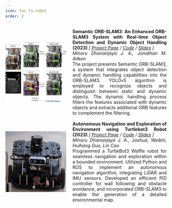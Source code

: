 ```yaml
---
icon: fas fa-robot
order: 2
---
```


<!-- Project 1 -->
<div style="display: flex; align-items: center; width: 100%;">
  <!-- Image on the Left -->
  <img src="/images/projects/project_1/project_icon.png" width="190" height="190" style="margin-right: 20px;">

  <!-- Text on the Right -->
  <div style="flex: 1; text-align: justify;">
    <strong>Semantic ORB-SLAM3: An Enhanced ORB-SLAM3 System with Real-time Object Detection and Dynamic Object Handling (2023)</strong>
    <em>[
      <a href="https://github.com/minorudja" target="_blank">Project Page</a> /
      <a href="https://github.com/minorudja" target="_blank">Code</a> /
      <a href="https://github.com/minorudja" target="_blank">Slides</a>
    ]</em>
    <br>
    <em>Minoru Dhananjaya J. A., Jonathan M. Aitken</em>
    <br>
    The project presents Semantic ORB-SLAM3, a system that integrates object detection and dynamic handling capabilities into the ORB-SLAM3. YOLOv5 algorithm is employed to recognize objects and distinguish between static and dynamic objects. The dynamic handling process filters the features associated with dynamic objects and extracts additional ORB features to complement the filtering.  
  </div>
</div>

<br>

<!-- Project 2 -->
<div style="display: flex; align-items: center; width: 100%;">
  <!-- Image on the Left -->
  <img src="/images/projects/project_2/project_icon.jpg" width="190" height="190" style="margin-right: 20px;">

  <!-- Text on the Right -->
  <div style="flex: 1; text-align: justify;">
    <strong>Autonomous Navigation and Exploration of Environment using Turtlebot3 Robot (2023)</strong>
    <em>[
      <a href="https://github.com/minorudja" target="_blank">Project Page</a> /
      <a href="https://github.com/minorudja" target="_blank">Code</a> /
      <a href="https://github.com/minorudja" target="_blank">Slides</a>
    ]</em>
    <br>
    <em>Minoru Dhananjaya J. A., Joshua, Weibin, Huihang Guo, Lin Cao</em>
    <br>
    Programmed a TurtleBot3 Waffle robot for seamless navigation and exploration within a bounded environment. Utilized Python and ROS to implement an autonomous navigation algorithm, integrating LiDAR and IMU sensors. Developed an efficient PID controller for wall following and obstacle avoidance, and incorporated ORB-SLAM3 to enable the generation of a detailed environmental map.
  </div>
</div>
